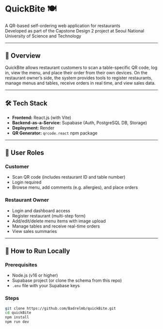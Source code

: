 # QuickBite 🍽️  
A QR-based self-ordering web application for restaurants  
Developed as part of the Capstone Design 2 project at Seoul National University of Science and Technology

---

## 📌 Overview

QuickBite allows restaurant customers to scan a table-specific QR code, log in, view the menu, and place their order from their own devices. On the restaurant owner’s side, the system provides tools to register restaurants, manage menus and tables, receive orders in real time, and view sales data.

---

## 🛠️ Tech Stack

- **Frontend:** React.js (with Vite)
- **Backend-as-a-Service:** Supabase (Auth, PostgreSQL DB, Storage)
- **Deployment:** Render
- **QR Generator:** `qrcode.react` npm package

---

## 👥 User Roles

### Customer
- Scan QR code (includes restaurant ID and table number)
- Login required
- Browse menu, add comments (e.g. allergies), and place orders

### Restaurant Owner
- Login and dashboard access
- Register restaurant (multi-step form)
- Add/edit/delete menu items with image upload
- Manage tables and receive real-time orders
- View sales summaries

---

## 🚀 How to Run Locally

### Prerequisites
- Node.js (v16 or higher)
- Supabase project (or clone the schema from this repo)
- `.env` file with your Supabase keys

### Steps
```bash
git clone https://github.com/Badrelmb/quickBite.git
cd quickBite
npm install
npm run dev

